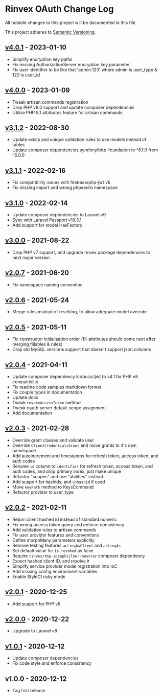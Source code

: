 # Rinvex OAuth Change Log

All notable changes to this project will be documented in this file.

This project adheres to [Semantic Versioning](CONTRIBUTING.md).


## [v4.0.1] - 2023-01-10
- Simplify encryption key paths
- Fix missing AuthorizationServer encryption key parameter
- Fix user identifier to be like that 'admin:123' where admin is user_type & 123 is user_id

## [v4.0.0] - 2023-01-09
- Tweak artisan commands registration
- Drop PHP v8.0 support and update composer dependencies
- Utilize PHP 8.1 attributes feature for artisan commands

## [v3.1.2] - 2022-08-30
- Update exists and unique validation rules to use models instead of tables
- Update composer dependencies symfony/http-foundation to ^6.1.0 from ^6.0.0

## [v3.1.1] - 2022-02-16
- Fix compatibility issues with firebase/php-jwt v6
- Fix missing import and wrong phpseclib namespace

## [v3.1.0] - 2022-02-14
- Update composer dependencies to Laravel v9
- Sync with Laravel Passport v10.3.1
- Add support for model HasFactory

## [v3.0.0] - 2021-08-22
- Drop PHP v7 support, and upgrade rinvex package dependencies to next major version

## [v2.0.7] - 2021-06-20
- Fix namespace naming convention

## [v2.0.6] - 2021-05-24
- Merge rules instead of resetting, to allow adequate model override

## [v2.0.5] - 2021-05-11
- Fix constructor initialization order (fill attributes should come next after merging fillables & rules)
- Drop old MySQL versions support that doesn't support json columns

## [v2.0.4] - 2021-04-11
- Update composer dependency lcobucci/jwt to v4.1 for PHP v8 compatibility
- Fix readme code samples markdown format
- Fix couple typos in documentation
- Update docs
- Tweak `revokeAccessToken` method
- Tweak oauth server default scope assignment
- Add documentation

## [v2.0.3] - 2021-02-28
- Override grant classes and validate user
- Override `ClientCredentialsGrant` and move grants to it's own namespace
- Add autoincrement and timestamps for refresh token, access token, and auth codes
- Rename `id` column to `identifier` for refresh token, access token, and auth codes, and drop primary index, just make unique
- Refactor "scopes" and use "abilities" instead
- Add support for hashids, and `unhashId` if used
- Move `keyPath` method to KeysCommand
- Refactor provider to user_type

## [v2.0.2] - 2021-02-11
- Return client hashed id instead of standard numeric
- Fix wrong access token query and enforce consistency
- Add validation rules to artisan commands
- Fix user provider features and conventions
- Define morphMany parameters explicitly
- Remove testing features `actingAsClient` and `actingAs`
- Set default value for `is_revoked` as false
- Require `rinvex/tmp-josephsilber-bouncer` composer dependency
- Expect hashed client ID, and resolve it
- Simplify service provider model registration into IoC
- Add missing config environment variables
- Enable StyleCI risky mode

## [v2.0.1] - 2020-12-25
- Add support for PHP v8

## [v2.0.0] - 2020-12-22
- Upgrade to Laravel v8

## [v1.0.1] - 2020-12-12
- Update composer dependencies
- Fix code style and enforce consistency

## v1.0.0 - 2020-12-12
- Tag first release

[v4.0.1]: https://github.com/rinvex/laravel-oauth/compare/v4.0.0...v4.0.1
[v4.0.0]: https://github.com/rinvex/laravel-oauth/compare/v3.1.2...v4.0.0
[v3.1.2]: https://github.com/rinvex/laravel-oauth/compare/v3.1.1...v3.1.2
[v3.1.1]: https://github.com/rinvex/laravel-oauth/compare/v3.1.0...v3.1.1
[v3.1.0]: https://github.com/rinvex/laravel-oauth/compare/v3.0.0...v3.1.0
[v3.0.0]: https://github.com/rinvex/laravel-oauth/compare/v2.0.7...v3.0.0
[v2.0.7]: https://github.com/rinvex/laravel-oauth/compare/v2.0.6...v2.0.7
[v2.0.6]: https://github.com/rinvex/laravel-oauth/compare/v2.0.5...v2.0.6
[v2.0.5]: https://github.com/rinvex/laravel-oauth/compare/v2.0.4...v2.0.5
[v2.0.4]: https://github.com/rinvex/laravel-oauth/compare/v2.0.3...v2.0.4
[v2.0.3]: https://github.com/rinvex/laravel-oauth/compare/v2.0.2...v2.0.3
[v2.0.2]: https://github.com/rinvex/laravel-oauth/compare/v2.0.1...v2.0.2
[v2.0.1]: https://github.com/rinvex/laravel-oauth/compare/v2.0.0...v2.0.1
[v2.0.0]: https://github.com/rinvex/laravel-oauth/compare/v1.0.1...v2.0.0
[v1.0.1]: https://github.com/rinvex/laravel-oauth/compare/v1.0.0...v1.0.1
